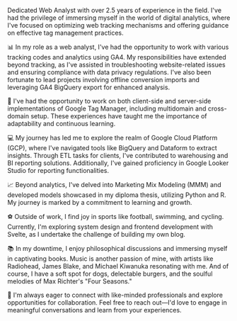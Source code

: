 Dedicated Web Analyst with over 2.5 years of experience in the field. I've had the privilege of immersing myself in the world of digital analytics, where I've focused on optimizing web tracking mechanisms and offering guidance on effective tag management practices.

📊 In my role as a web analyst, I've had the opportunity to work with various tracking codes and analytics using GA4. My responsibilities have extended beyond tracking, as I've assisted in troubleshooting website-related issues and ensuring compliance with data privacy regulations. I've also been fortunate to lead projects involving offline conversion imports and leveraging GA4 BigQuery export for enhanced analysis.

🔗 I've had the opportunity to work on both client-side and server-side implementations of Google Tag Manager, including multidomain and cross-domain setup. These experiences have taught me the importance of adaptability and continuous learning.

💻 My journey has led me to explore the realm of Google Cloud Platform (GCP), where I've navigated tools like BigQuery and Dataform to extract insights. Through ETL tasks for clients, I've contributed to warehousing and BI reporting solutions. Additionally, I've gained proficiency in Google Looker Studio for reporting functionalities.

📈 Beyond analytics, I've delved into Marketing Mix Modeling (MMM) and developed models showcased in my diploma thesis, utilizing Python and R. My journey is marked by a commitment to learning and growth.

⚽ Outside of work, I find joy in sports like football, swimming, and cycling. Currently, I'm exploring system design and frontend development with Svelte, as I undertake the challenge of building my own blog. 

📚 In my downtime, I enjoy philosophical discussions and immersing myself in captivating books. Music is another passion of mine, with artists like Radiohead, James Blake, and Michael Kiwanuka resonating with me. And of course, I have a soft spot for dogs, delectable burgers, and the soulful melodies of Max Richter's "Four Seasons."

🌟 I'm always eager to connect with like-minded professionals and explore opportunities for collaboration. Feel free to reach out—I'd love to engage in meaningful conversations and learn from your experiences.